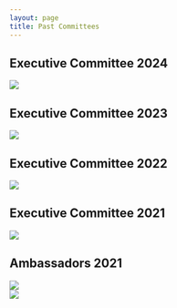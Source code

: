 ```yaml
---
layout: page
title: Past Committees
---
```


## Executive Committee 2024
<div class="committee-pictures">
 <img src="{{ site.baseurl }}/assets/images/IBC_ExecMembers_2024.png"/>
</div>

## Executive Committee 2023
<div class="committee-pictures">
 <img src="{{ site.baseurl }}/assets/images/IBC_ExecMembers_2023.png"/>
</div>

## Executive Committee 2022
<div class="committee-pictures">
 <img src="{{ site.baseurl }}/assets/images/ExecutiveCommittee2022_new.png"/>
</div>

## Executive Committee 2021
<div class="committee-pictures">
    <img src="{{ site.baseurl }}/assets/images/ExecutiveCommittee.png"/>
</div>

## Ambassadors 2021
<div class="committee-pictures">
    <img src="{{ site.baseurl }}/assets/images/Ambassadors_2021.png"/>
</div>
<div class="committee-pictures">
    <img src="{{ site.baseurl }}/assets/images/Ambassadors.png"/>
</div>

